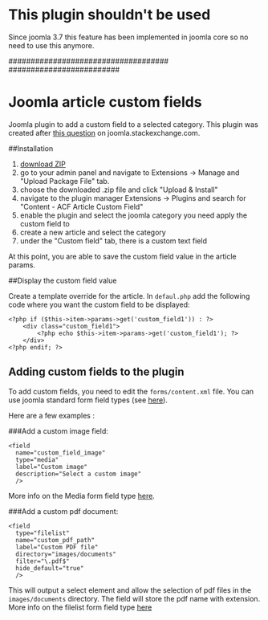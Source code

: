 # This plugin shouldn't be used
Since joomla 3.7 this feature has been implemented in joomla core so no need to use this anymore.

####################################
#########################


# Joomla article custom fields
Joomla plugin to add a custom field to a selected category.
This plugin was created after [this question](http://joomla.stackexchange.com/questions/15764/article-custom-fields-for-one-category/15766?noredirect=1#comment19963_15766) on joomla.stackexchange.com.

##Installation
1. [download ZIP](https://github.com/web-tiki/joomla-article-custom-field/archive/master.zip)
2. go to your admin panel and navigate to Extensions -> Manage and "Upload Package File" tab.
3. choose the downloaded .zip file and click "Upload & Install"
4. navigate to the plugin manager Extensions -> Plugins and search for "Content - ACF Article Custom Field"
5. enable the plugin and select the joomla category you need apply the custom field to
6. create a new article and select the category
7. under the "Custom field" tab, there is a custom text field

At this point, you are able to save the custom field value in the article params.

##Display the custom field value

Create a template override for the article. In `defaul.php` add the following code where you want the custom field to be displayed:


    <?php if ($this->item->params->get('custom_field1')) : ?>
	    <div class="custom_field1">
		    <?php echo $this->item->params->get('custom_field1'); ?>
	    </div>
    <?php endif; ?>


## Adding custom fields to the plugin

To add custom fields, you need to edit the `forms/content.xml` file. You can use joomla standard form field types (see [here](https://docs.joomla.org/Standard_form_field_types)).

Here are a few examples :

###Add a custom image field:

    <field
      name="custom_field_image"
      type="media"
      label="Custom image"
      description="Select a custom image"
      />

More info on the Media form field type [here](https://docs.joomla.org/Media_form_field_type).        

###Add a custom pdf document:

    <field
      type="filelist"
      name="custom_pdf_path"
      label="Custom PDF file"
      directory="images/documents"
      filter="\.pdf$"
      hide_default="true"
      />

This will output a select element and allow the selection of pdf files in the `images/documents` directory. The field will store the pdf name with extension. More info on the filelist form field type [here](https://docs.joomla.org/Filelist_form_field_type)
